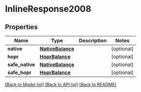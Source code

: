 # InlineResponse2008

## Properties
Name | Type | Description | Notes
------------ | ------------- | ------------- | -------------
**native** | [**NativeBalance**](NativeBalance.md) |  | [optional] 
**hopr** | [**HoprBalance**](HoprBalance.md) |  | [optional] 
**safe_native** | [**NativeBalance**](NativeBalance.md) |  | [optional] 
**safe_hopr** | [**HoprBalance**](HoprBalance.md) |  | [optional] 

[[Back to Model list]](../README.md#documentation-for-models) [[Back to API list]](../README.md#documentation-for-api-endpoints) [[Back to README]](../README.md)

